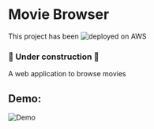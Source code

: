 # Movie Browser

This project has been ![deployed on AWS](https://movieapp.yerf.dev/)
### 🚧 Under construction 🚧

A web application to browse movies


## Demo:

![Demo](https://github.com/JeffC25/movie-browser/blob/661282aa04af845ebdc894e283ca037d55a60081/movie-browser-demo.gif)
